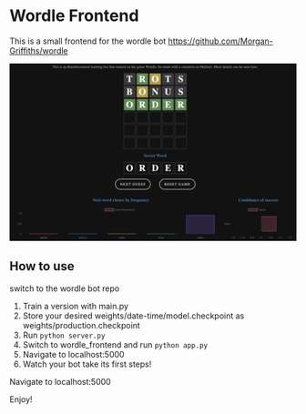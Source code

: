 # Wordle Frontend

This is a small frontend for the wordle bot https://github.com/Morgan-Griffiths/wordle

![img](./images/wordle_frontend.png "Wordle Frontend")

## How to use

switch to the wordle bot repo

1. Train a version with main.py
2. Store your desired weights/date-time/model.checkpoint as weights/production.checkpoint
3. Run `python server.py`
4. Switch to wordle_frontend and run `python app.py`
5. Navigate to localhost:5000
6. Watch your bot take its first steps!

Navigate to localhost:5000

Enjoy!
